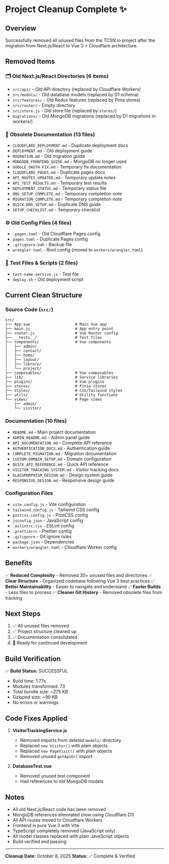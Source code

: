# Project Cleanup Complete ✨

## Overview
Successfully removed all unused files from the TCSN.io project after the migration from Next.js/React to Vue 3 + Cloudflare architecture.

## Removed Items

### 🗂️ Old Next.js/React Directories (6 items)
- `src/api/` - Old API directory (replaced by Cloudflare Workers)
- `src/models/` - Old database models (replaced by D1 schema)
- `src/features/` - Old Redux features (replaced by Pinia stores)
- `src/router/` - Empty directory
- `src/store.js` - Old store file (replaced by `stores/`)
- `migrations/` - Old MongoDB migrations (replaced by D1 migrations in workers/)

### 📄 Obsolete Documentation (13 files)
- `CLOUDFLARE_DEPLOYMENT.md` - Duplicate deployment docs
- `DEPLOYMENT.md` - Old deployment guide
- `MIGRATION.md` - Old migration guide
- `MONGODB_FRONTEND_GUIDE.md` - MongoDB no longer used
- `GOOGLE_OAUTH_FIX.md` - Temporary fix documentation
- `CLOUDFLARE_PAGES.md` - Duplicate pages docs
- `API_ROUTES_UPDATED.md` - Temporary update notes
- `API_TEST_RESULTS.md` - Temporary test results
- `DEPLOYMENT_STATUS.md` - Temporary status file
- `DNS_SETUP_COMPLETE.md` - Temporary completion note
- `MIGRATION_COMPLETE.md` - Temporary completion note
- `QUICK_DNS_SETUP.md` - Duplicate DNS guide
- `SETUP_CHECKLIST.md` - Temporary checklist

### ⚙️ Old Config Files (4 files)
- `.pages.toml` - Old Cloudflare Pages config
- `pages.toml` - Duplicate Pages config
- `.gitignore.bak` - Backup file
- `wrangler.toml` - Root config (moved to `workers/wrangler.toml`)

### 🧪 Test Files & Scripts (2 files)
- `test-name-service.js` - Test file
- `deploy.sh` - Old deployment script

## Current Clean Structure

### Source Code (`src/`)
```
src/
├── App.vue                    # Main Vue app
├── main.js                    # App entry point
├── router.js                  # Vue Router config
├── __tests__/                 # Test files
├── components/                # Vue components
│   ├── admin/
│   ├── contact/
│   ├── home/
│   ├── layout/
│   ├── library/
│   └── project/
├── composables/               # Vue composables
├── lib/                       # Service libraries
├── plugins/                   # Vue plugins
├── stores/                    # Pinia stores
├── styles/                    # CSS/Tailwind styles
├── utils/                     # Utility functions
└── views/                     # Page views
    ├── admin/
    └── visitor/
```

### Documentation (10 files)
- `README.md` - Main project documentation
- `ADMIN_README.md` - Admin panel guide
- `API_DOCUMENTATION.md` - Complete API reference
- `AUTHENTICATION_DOCS.md` - Authentication guide
- `COMPLETE_MIGRATION.md` - Migration documentation
- `CUSTOM_DOMAIN_SETUP.md` - Domain configuration
- `QUICK_API_REFERENCE.md` - Quick API reference
- `VISITOR_TRACKING_SYSTEM.md` - Visitor tracking docs
- `GLASSMORPHISM_DESIGN.md` - Design system guide
- `RESPONSIVE_DESIGN.md` - Responsive design guide

### Configuration Files
- `vite.config.js` - Vite configuration
- `tailwind.config.js` - Tailwind CSS config
- `postcss.config.js` - PostCSS config
- `jsconfig.json` - JavaScript config
- `.eslintrc.cjs` - ESLint config
- `.prettierrc` - Prettier config
- `.gitignore` - Git ignore rules
- `package.json` - Dependencies
- `workers/wrangler.toml` - Cloudflare Worker config

## Benefits

✅ **Reduced Complexity** - Removed 30+ unused files and directories
✅ **Clear Structure** - Organized codebase following Vue 3 best practices
✅ **Better Maintainability** - Easier to navigate and understand
✅ **Faster Builds** - Less files to process
✅ **Cleaner Git History** - Removed obsolete files from tracking

## Next Steps

1. ✅ All unused files removed
2. ✅ Project structure cleaned up
3. ✅ Documentation consolidated
4. 🔄 Ready for continued development

## Build Verification

✅ **Build Status:** SUCCESSFUL
- Build time: 1.77s
- Modules transformed: 73
- Total bundle size: ~275 KB
- Gzipped size: ~99 KB
- No errors or warnings

## Code Fixes Applied

1. **VisitorTrackingService.js**
   - Removed imports from deleted `models/` directory
   - Replaced `new Visitor()` with plain objects
   - Replaced `new PageVisit()` with plain objects
   - Removed unused `getApiUrl` import

2. **DatabaseTest.vue**
   - Removed unused test component
   - Had references to old MongoDB models

## Notes

- All old Next.js/React code has been removed
- MongoDB references eliminated (now using Cloudflare D1)
- All API routes moved to Cloudflare Workers
- Frontend is pure Vue 3 with Vite
- TypeScript completely removed (JavaScript only)
- All model classes replaced with plain JavaScript objects
- Build verified and passing

---
**Cleanup Date:** October 8, 2025
**Status:** ✅ Complete & Verified
